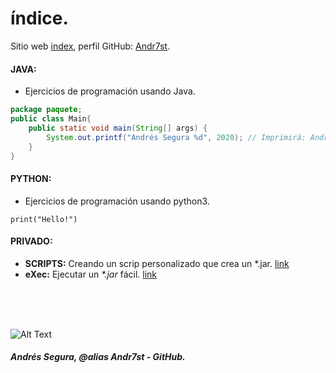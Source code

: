 # índice.
<!--
Primero usar como redireccionador.
-->
Sitio web [index](https://Andr7st.github.io/index/), perfil GitHub: [Andr7st](https://github.com/Andr7st).

#### JAVA:

* Ejercicios de programación usando Java.

```java
package paquete;
public class Main{
    public static void main(String[] args) {
        System.out.printf("Andrés Segura %d", 2020); // Imprimirá: Andrés Segura 2020
    }
}
```
#### PYTHON:

* Ejercicios de programación usando python3.

```
print("Hello!")
```

#### PRIVADO:

* **SCRIPTS:**  Creando un scrip personalizado que crea un *.jar. [link](https://Andr7st.github.io/index/)
* **eXec:**  Ejecutar un _*.jar_ fácil. [link](https://Andr7st.github.io/index/)




<!-- 
DFJKFSJKDBFDSBF
-->

<br>
<br>
<br>

![Alt Text](https://raw.github.com/Andr7st/index/master/docs/images/ilustrativa_1.jpg?raw=true "Seg1st")




##### Andrés Segura, @alias Andr7st - GitHub.
